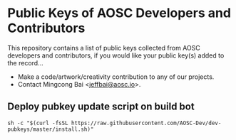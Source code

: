 Public Keys of AOSC Developers and Contributors
===============================================

This repository contains a list of public keys collected from AOSC developers
and contributors, if you would like your public key(s) added to the record...

- Make a code/artwork/creativity contribution to any of our projects.
- Contact Mingcong Bai <[jeffbai@aosc.io](mailto:jeffbai@aosc.io)>.

Deploy pubkey update script on build bot
----------------------------------------

`sh -c "$(curl -fsSL https://raw.githubusercontent.com/AOSC-Dev/dev-pubkeys/master/install.sh)"`

